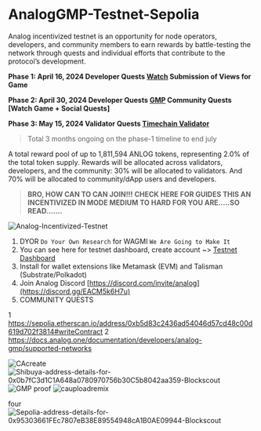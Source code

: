 # AnalogGMP-Testnet-Sepolia
Analog incentivized testnet is an opportunity for node operators, developers, and community members to earn rewards by battle-testing the network through quests and individual efforts that contribute to the protocol’s development.

**Phase 1: April 16, 2024
Developer Quests [Watch](https://testnet.analog.one/#/?signup&referral=04TAWP)
Submission of Views for Game**

**Phase 2: April 30, 2024
Developer Quests [GMP](https://testnet.analog.one/#/?signup&referral=04TAWP)
Community Quests [Watch Game + Social Quests]**

**Phase 3: May 15, 2024
Validator Quests [Timechain Validator](https://testnet.analog.one/#/?signup&referral=04TAWP)**

> Total 3 months ongoing on the phase-1 timeline to end july

A total reward pool of up to 1,811,594 ANLOG tokens, representing 2.0% of the total token supply. Rewards will be allocated across validators, developers, and the community: 30% will be allocated to validators. And 70% will be allocated to community/dApp users and developers.

> **BRO, HOW CAN TO CAN JOIN!!! CHECK HERE FOR GUIDES THIS AN INCENTIVIZED IN MODE MEDIUM TO HARD FOR YOU ARE.....SO READ.......**

![Analog-Incentivized-Testnet](https://cdn.kibrispdr.org/data/1779/gif-secangkir-kopi-9.gif)

1. DYOR `Do Your Own Research` for WAGMI `We Are Going to Make It`
2. You can see here for testnet dashboard, create account ~> [Testnet Dashboard](https://testnet.analog.one/#/?signup&referral=04TAWP)
3. Install for wallet extensions like Metamask (EVM) and Talisman (Substrate/Polkadot)
4. Join Analog Discord [https://discord.com/invite/analog](https://discord.gg/EACM5k6H7u)
4. COMMUNITY QUESTS

1 https://sepolia.etherscan.io/address/0xb5d83c2436ad54046d57cd48c00d619d702f3814#writeContract 
2 https://docs.analog.one/documentation/developers/analog-gmp/supported-networks









![CAcreate](https://github.com/arcxteam/AnalogGMP-Testnet-Incentivized-sepolia/assets/33593974/ae81df87-f92f-4aa1-9d2d-4a8028372fe8)
![Shibuya-address-details-for-0x0b7fC3d1C1A648a0780970756b30C5b8042aa359-Blockscout](https://github.com/arcxteam/AnalogGMP-Testnet-Incentivized-sepolia/assets/33593974/d53d9b51-c354-4dc2-a53d-2bdc956d377a)
![GMP proof](https://github.com/arcxteam/AnalogGMP-Testnet-Incentivized-sepolia/assets/33593974/d5a66b9b-d7de-4007-a2f0-2655aa614d41)
![cauploadremix](https://github.com/arcxteam/AnalogGMP-Testnet-Incentivized-sepolia/assets/33593974/f1ba66ee-5305-4d4f-b2e2-33757a3df9d1)






four ![Sepolia-address-details-for-0x95303661FEc7807eB38E89554948cA1B0AE09944-Blockscout](https://github.com/arcxteam/AnalogGMP-Testnet-Incentivized-sepolia/assets/33593974/87026a85-3c2a-419c-89a9-448c7f22b99a)











